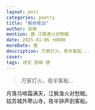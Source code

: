 ```yaml
---
layout: post
categories: poetry
title: "枫桥夜泊"
author: 张继
mention: 唐 江枫渔火对愁眠
date: 2025-01-06 +0800
moreDate: 唐
description: 万家灯火，夜半客船...
cover: 
tags: 诗文 张继 唐
---
```


> 万家灯火，夜半客船...

月落乌啼霜满天，江枫渔火对愁眠。  
姑苏城外寒山寺，夜半钟声到客船。